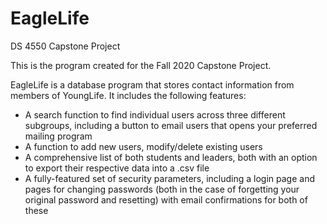 # EagleLife
DS 4550 Capstone Project

This is the program created for the Fall 2020 Capstone Project.

EagleLife is a database program that stores contact information from members of YoungLife. It includes the following features:
* A search function to find individual users across three different subgroups, including a button to email users that opens your preferred mailing program
* A function to add new users, modify/delete existing users
* A comprehensive list of both students and leaders, both with an option to export their respective data into a .csv file
* A fully-featured set of security parameters, including a login page and pages for changing passwords (both in the case of forgetting your original password and resetting) with email confirmations for both of these
